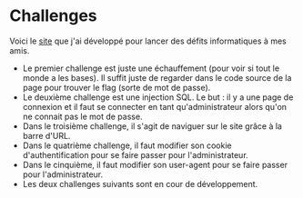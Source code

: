 # Challenges
Voici le [site] que j'ai développé pour lancer des défits informatiques à mes amis.

+ Le premier challenge est juste une échauffement (pour voir si tout le monde a les bases). Il suffit juste de regarder dans le code source de la page pour trouver le flag (sorte de mot de passe).
+ Le deuxième challenge est une injection SQL. Le but : il y a une page de connexion et il faut se connecter en tant qu'administrateur alors qu'on ne connait pas le mot de passe.
+ Dans le troisième challenge, il s'agit de naviguer sur le site grâce à la barre d'URL.
+ Dans le quatrième challenge, il faut modifier son cookie d'authentification pour se faire passer pour l'administrateur.
+ Dans le cinquième, il faut modifier son user-agent pour se faire passer pour l'administrateur.
+ Les deux challenges suivants sont en cour de développement.

[site]: https://warriors-challenges.000webhostapp.com/
